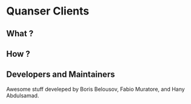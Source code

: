 # Quanser Clients

## What ?

## How ?

## Developers and Maintainers
Awesome stuff develeped by Boris Belousov, Fabio Muratore, and Hany Abdulsamad.
